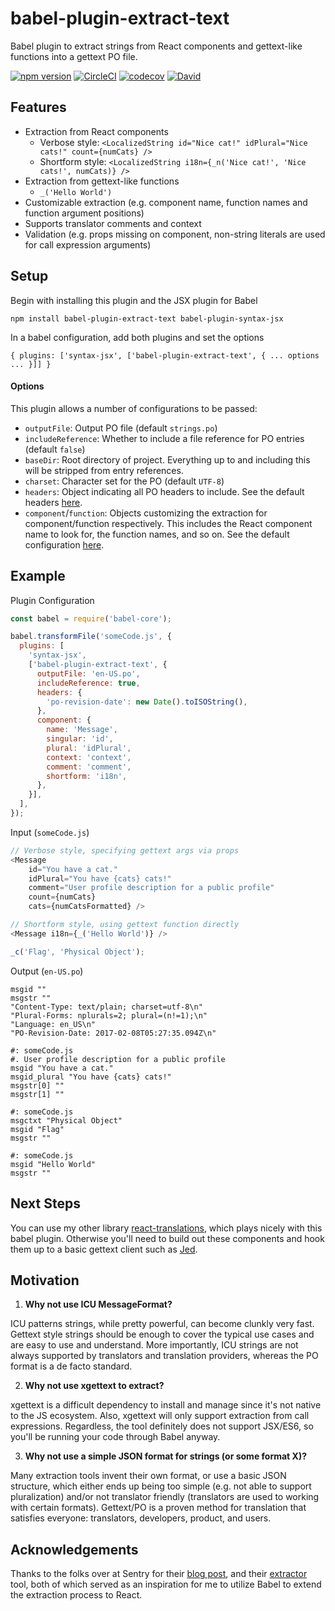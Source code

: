 # babel-plugin-extract-text
Babel plugin to extract strings from React components and gettext-like functions into a gettext PO file.

[![npm version](https://badge.fury.io/js/babel-plugin-extract-text.svg)](https://badge.fury.io/js/babel-plugin-extract-text) [![CircleCI](https://img.shields.io/circleci/project/github/RedSparr0w/node-csgo-parser.svg)](https://circleci.com/gh/rtymchyk/babel-plugin-extract-text) [![codecov](https://codecov.io/gh/rtymchyk/babel-plugin-extract-text/branch/master/graph/badge.svg)](https://codecov.io/gh/rtymchyk/babel-plugin-extract-text) [![David](https://david-dm.org/rtymchyk/babel-plugin-extract-text.svg)](https://david-dm.org/rtymchyk/babel-plugin-extract-text)

## Features
- Extraction from React components
  - Verbose style: `<LocalizedString id="Nice cat!" idPlural="Nice cats!" count={numCats} />`
  - Shortform style: `<LocalizedString i18n={_n('Nice cat!', 'Nice cats!', numCats)} />`
- Extraction from gettext-like functions
  - `_('Hello World')`
- Customizable extraction (e.g. component name, function names and function argument positions)
- Supports translator comments and context
- Validation (e.g. props missing on component, non-string literals are used for call expression arguments)

## Setup
Begin with installing this plugin and the JSX plugin for Babel
```
npm install babel-plugin-extract-text babel-plugin-syntax-jsx
```
In a babel configuration, add both plugins and set the options
```
{ plugins: ['syntax-jsx', ['babel-plugin-extract-text', { ... options ... }]] }
```

#### Options
This plugin allows a number of configurations to be passed:
- `outputFile`: Output PO file (default `strings.po`)
- `includeReference`: Whether to include a file reference for PO entries (default `false`)
- `baseDir`: Root directory of project. Everything up to and including this will be stripped from entry references.
- `charset`: Character set for the PO (default `UTF-8`)
- `headers`: Object indicating all PO headers to include. See the default headers [here](https://github.com/rtymchyk/babel-plugin-extract-text/blob/master/src/builders.js#L24).
- `component`/`function`: Objects customizing the extraction for component/function respectively. This includes the React component name to look for, the function names, and so on. See the default configuration [here](https://github.com/rtymchyk/babel-plugin-extract-text/blob/master/src/arguments.js).

## Example
Plugin Configuration
```javascript
const babel = require('babel-core');

babel.transformFile('someCode.js', {
  plugins: [
    'syntax-jsx',
    ['babel-plugin-extract-text', {
      outputFile: 'en-US.po',
      includeReference: true,
      headers: {
        'po-revision-date': new Date().toISOString(),
      },
      component: {
        name: 'Message',
        singular: 'id',
        plural: 'idPlural',
        context: 'context',
        comment: 'comment',
        shortform: 'i18n',
      },
    }],
  ],
});
```

Input (`someCode.js`)
```javascript
// Verbose style, specifying gettext args via props
<Message
    id="You have a cat."
    idPlural="You have {cats} cats!"
    comment="User profile description for a public profile"
    count={numCats}
    cats={numCatsFormatted} />

// Shortform style, using gettext function directly
<Message i18n={_('Hello World')} />

_c('Flag', 'Physical Object');
 ```

Output (`en-US.po`)
```
msgid ""
msgstr ""
"Content-Type: text/plain; charset=utf-8\n"
"Plural-Forms: nplurals=2; plural=(n!=1);\n"
"Language: en_US\n"
"PO-Revision-Date: 2017-02-08T05:27:35.094Z\n"

#: someCode.js
#. User profile description for a public profile
msgid "You have a cat."
msgid_plural "You have {cats} cats!"
msgstr[0] ""
msgstr[1] ""

#: someCode.js
msgctxt "Physical Object"
msgid "Flag"
msgstr ""

#: someCode.js
msgid "Hello World"
msgstr ""
```

## Next Steps
You can use my other library [react-translations](https://www.npmjs.com/package/react-translations), which plays nicely with this babel plugin. Otherwise you'll need to build out these components and hook them up to a basic gettext client such as [Jed](https://www.npmjs.com/package/jed).

## Motivation
1. <strong>Why not use ICU MessageFormat?</strong>

  ICU patterns strings, while pretty powerful, can become clunkly very fast. Gettext style strings should be enough to cover the typical use cases and are easy to use and understand. More importantly, ICU strings are not always supported by translators and translation providers, whereas the PO format is a de facto standard.

2. <strong>Why not use xgettext to extract?</strong>

  xgettext is a difficult dependency to install and manage since it's not native to the JS ecosystem. Also, xgettext will only support extraction from call expressions. Regardless, the tool definitely does not support JSX/ES6, so you'll be running your code through Babel anyway.

3. <strong>Why not use a simple JSON format for strings (or some format X)?</strong>

  Many extraction tools invent their own format, or use a basic JSON structure, which either ends up being too simple (e.g. not able to support pluralization) and/or not translator friendly (translators are used to working with certain formats). Gettext/PO is a proven method for translation that satisfies everyone: translators, developers, product, and users.

## Acknowledgements
Thanks to the folks over at Sentry for their [blog post](https://blog.sentry.io/2016/01/07/react-i18n.html), and their [extractor](https://github.com/getsentry/babel-gettext-extractor) tool, both of which served as an inspiration for me to utilize Babel to extend the extraction process to React.
